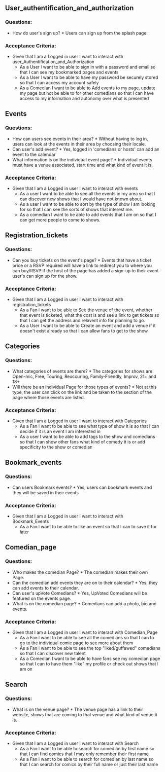 ## User_authentification_and_authorization ### Questions:  * How do user's sign up? 	 	 * Users can sign up from the splash page. ### Acceptance Criteria: * Given that I am a Logged in user I want to interact with user_Authentification_and_Authorization 	* As a User I want to be able to sign in with a password and email so that I can see my bookmarked pages and events 	* As a User I want to be able to have my password be securely stored so that I can access my account safely 	* As a Comedian I want to be able to Add events to my page, update my page but not be able to for other comedians so that I can have access to my information and autonomy over what is presented ## Events ### Questions:  * How can users see events in their area? 	 	 * Without having to log in, users can look at the events in their area by choosing their locale.  * Can user's add event? 	 	 * Yes, logged in 'comedians or hosts' can add an event to the calendar  * What information is on the individual event page? 	 	 * Individual events must have a venue associated, start time and what kind of event it is. ### Acceptance Criteria: * Given that I am a Logged in user I want to interact with events 	* As a user I want to be able to see all the events in my area so that I can discover new shows that I would have not known about. 	* As a user I want to be able to sort by the type of show I am looking for so that I can see the sorts of shows that interest me. 	* As a comedian I want to be able to add events that I am on so that I can get more people to come to shows. ## Registration_tickets ### Questions:  * Can you buy tickets on the event's page? 	 	 * Events that have a ticket price or a RSVP required will have a link to redirect you to where you can buy/RSVP.If the host of the page has added a sign-up to their event user's can sign up for the show. ### Acceptance Criteria: * Given that I am a Logged in user I want to interact with registration_tickets 	* As a Fan I want to be able to See the venue of the event, whether that event is ticketed, what the cost is and see a link to get tickets so that I can get the address and relavent info for planning to go. 	* As a User I want to be able to Create an event and add a venue if it doesn't exist already so that I can allow fans to get to the show ## Categories ### Questions:  * What categories of events are there? 	 	 * The categories for shows are: Open-mic, Free, Touring, Reoccuring, Family-Friendly, Improv, 21+ and 18+  * Will there be an individual Page for those types of events? 	 	 * Not at this type, the user can click on the link and be taken to the section of the page where those events are listed. ### Acceptance Criteria: * Given that I am a Logged in user I want to interact with Categories 	* As a Fan I want to be able to see what type of show it is so that I can decide if it is an event I am interested in 	* As a user I want to be able to add tags to the show and comedians so that I can show other fans what kind of comedy it is or add specificity to the show or comedian ## Bookmark_events ### Questions:  * Can users Bookmark events? 	 	 * Yes, users can bookmark events and they will be saved in their events ### Acceptance Criteria: * Given that I am a Logged in user I want to interact with Bookmark_Events 	* As a Fan I want to be able to like an event so that I can to save it for later ## Comedian_page ### Questions:  * Who makes the comedian Page? 	 	 * The comedian makes their own Page.  * Can the comedian add events they are on to their calendar? 	 	 * Yes, they can add events to their calendar.  * Can user's upVote  Comedians? 	 	 * Yes, UpVoted Comedians will be featured on the events page.  * What is on the comedian page? 	 	 * Comedians can add a  photo, bio and events. ### Acceptance Criteria: * Given that I am a Logged in user I want to interact with Comedian_Page 	* As a Fan I want to be able to see all the comedians so that I can to go to the individual comic page to see more about them 	* As a Fan I want to be able to see the top "liked/guffawed" comedians so that I can discover new talent 	* As a Comedian I want to be able to have fans see my comedian page so that I can to have them "like" my profile or check out shows that I am on ## Search ### Questions:  * What is on the venue page? 	 	 * The venue page has a link to their website, shows that are coming to that venue and what kind of venue it is. ### Acceptance Criteria: * Given that I am a Logged in user I want to interact with Search 	* As a Fan I want to be able to search for comedian by first name so that I can find comics that I may only remember their first name 	* As a Fan I want to be able to search for comedian by last name so that I can search for comics by their full name or just their last name 